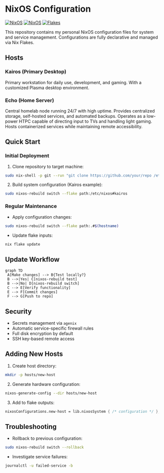 # NixOS Configuration

[![NixOS](https://img.shields.io/badge/NixOS-Unstable-red)](https://nixos.org)
[![NixOS](https://img.shields.io/badge/NixOS-Stable-blue)](https://nixos.org)
[![Flakes](https://img.shields.io/badge/Flakes-Enabled-green)](https://nixos.wiki/wiki/Flakes)

This repository contains my personal NixOS configuration files for system and service management. Configurations are fully declarative and managed via Nix Flakes.

## Hosts

### Kairos (Primary Desktop)
Primary workstation for daily use, development, and gaming. With a customized Plasma desktop environment.

### Echo (Home Server)
Central homelab node running 24/7 with high uptime. Provides centralized storage, self-hosted services, and automated backups. Operates as a low-power HTPC capable of directing input to TVs and handling light gaming. Hosts containerized services while maintaining remote accessibility.

## Quick Start

### Initial Deployment
1. Clone repository to target machine:
```bash
sudo nix-shell -p git --run "git clone https://github.com/your/repo /etc/nixos"
```
2. Build system configuration (Kairos example):
```bash
sudo nixos-rebuild switch --flake path:/etc/nixos#kairos
```

### Regular Maintenance
- Apply configuration changes:
```bash
sudo nixos-rebuild switch --flake path:.#$(hostname)
```
- Update flake inputs:
```bash
nix flake update
```

## Update Workflow
```mermaid
graph TD
 A[Make changes] --> B{Test locally?}
 B -->|Yes| C[nixos-rebuild test]
 B -->|No| D[nixos-rebuild switch]
 C --> E[Verify functionality]
 E --> F[Commit changes]
 F --> G[Push to repo]
```

## Security
- Secrets management via `agenix`
- Automatic service-specific firewall rules
- Full disk encryption by default
- SSH key-based remote access

## Adding New Hosts
1. Create host directory:
```bash
mkdir -p hosts/new-host
```
2. Generate hardware configuration:
```bash
nixos-generate-config --dir hosts/new-host
```
3. Add to flake outputs:
```nix
nixosConfigurations.new-host = lib.nixosSystem { /* configuration */ };
```

## Troubleshooting
- Rollback to previous configuration:
```bash
sudo nixos-rebuild switch --rollback
```
- Investigate service failures:
```bash
journalctl -u failed-service -b
```